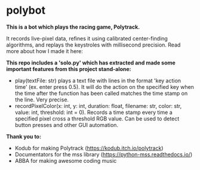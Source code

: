     
# polybot

**This is a bot which plays the racing game, Polytrack.**

It records live-pixel data, refines it using calibrated center-finding algorithms, and replays the keystroles with millisecond precision.
Read more about how I made it here:


**This repo includes a 'solo.py' which has extracted and made some important features from this project stand-alone:**
- play(textFile: str) plays a text file with lines in the format 'key action time' (ex. enter press 0.5). It will do the action on the specified key when the time after the function has been called matches the time stamp on the line. Very precise.
- recordPixelColor(x: int, y: int, duration: float, filename: str, color: str, value: int, threshold: int = 0). Records a time stamp every time a specified pixel cross a threshold RGB value. Can be used to detect button presses and other GUI automation.

**Thank you to:**
- Kodub for making Polytrack (https://kodub.itch.io/polytrack)
- Documentators for the mss library (https://python-mss.readthedocs.io/)
- ABBA for making awesome coding music
